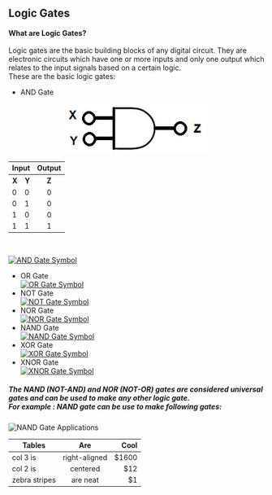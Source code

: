 ## Logic Gates
   **What are Logic Gates?**<br><br>
   Logic gates are the basic building blocks of any digital circuit. They are electronic circuits which have one or more inputs and only one output which relates to the input signals based on a certain logic.<br>
  These are the basic logic gates:<br>
  * AND Gate<br>
<p align = "center">
  <a href ="https://www.electronicshub.org/digital-logic-and-gate/"><img src= "/images/and.jpg" alt ="AND Gate  Symbol">
<table a>
    <tr>
      <th colspan ="2"> Input</th>
      <th> Output</th>
    </tr>
    <tr>
      <th>X</th>
      <th>Y</th>
      <th>Z</th>
    </tr>
    <tr>
      <td>0</td>
      <td>0</td>
      <td align="center">0</td>
    </tr>
    <tr>
      <td>0</td>
      <td>1</td>
      <td align="center">0</td>
    </tr>
    <tr>
      <td>1</td>
      <td>0</td>
      <td align="center">0</td>
    </tr>
    <tr>
      <td>1</td>
      <td>1</td>
      <td align="center">1</td>
    </tr>
   </table>
 </p></a><br>

 [![AND Gate  Symbol](/images/andgate.png "AND Gate")](https://www.electronicshub.org/digital-logic-and-gate/) <br>
   * OR Gate<br>
 [![OR Gate Symbol](/images/orgate.png "OR Gate")](https://www.electronicshub.org/digital-logic-or-gate/) <br>
   * NOT Gate<br>
 [![NOT Gate  Symbol](/images/notgate.png "NOT Gate")](https://www.electronicshub.org/digital-logic-not-gate/) <br>
   * NOR Gate<br>
 [![NOR Gate Symbol](/images/norgate.png "NOR Gate")](https://www.electronicshub.org/universal-gates-nor-gate/) <br>
   * NAND Gate<br>
 [![NAND Gate Symbol](/images/nandgate.png "NAND Gate")](https://www.electronicshub.org/universal-gates-nand-gate/) <br>
   * XOR Gate<br>
 [![XOR Gate Symbol](/images/exorgate.png "XOR Gate")](https://www.electronicshub.org/exclusive-or-gatexor-gate/) <br>
   * XNOR Gate<br>
  [![XNOR Gate Symbol](/images/xnorgate.png "XNOR Gate")](https://www.electronicshub.org/exclusive-nor-gate/) <br>
 ##### The NAND (NOT-AND) and NOR (NOT-OR) gates are considered universal gates and can be used to make any other logic gate.<br> For example : NAND gate can be use to make following gates:<br>
 ![NAND Gate Applications](/images/nandgateUses.webp)

| Tables        | Are           | Cool  |
| ------------- |:-------------:| -----:|
| col 3 is      | right-aligned | $1600 |
| col 2 is      | centered      |   $12 |
| zebra stripes | are neat      |    $1 |

